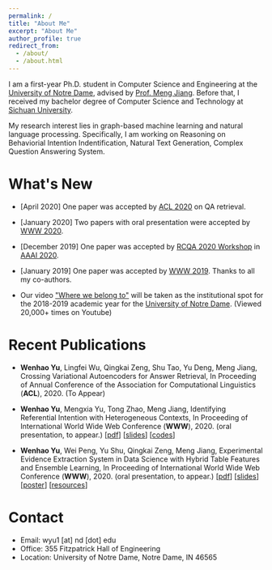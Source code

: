 ```yaml
---
permalink: /
title: "About Me"
excerpt: "About Me"
author_profile: true
redirect_from:
  - /about/
  - /about.html
---
```


I am a first-year Ph.D. student in Computer Science and Engineering at the [University of Notre Dame](https://www.nd.edu/), advised by [Prof. Meng Jiang](http://www.meng-jiang.com/). Before that, I received my bachelor degree of Computer Science and Technology at [Sichuan University](http://www.scu.edu.cn/).

My research interest lies in graph-based machine learning and natural language processing. Specifically, I am working on Reasoning on Behaviorial Intention Indentification, Natural Text Generation, Complex Question Answering System.

What's New
======

* \[April 2020\] One paper was accepted by [ACL 2020](https://acl2020.org/) on QA retrieval.
* \[January 2020\] Two papers with oral presentation were accepted by [WWW 2020](https://www2020.thewebconf.org/).

* \[December 2019\] One paper was accepted by [RCQA 2020 Workshop](https://rcqa-ws.github.io/) in [AAAI 2020](https://aaai.org/Conferences/AAAI-20/).
* \[January 2019\] One paper was accepted by [WWW 2019](https://www2019.thewebconf.org/). Thanks to all my co-authors.

* Our video ["Where we belong to"](https://www.youtube.com/watch?v=KRKoCkO3LDs) will be taken as the institutional spot for the 2018-2019 academic year for the [University of Notre Dame](https://www.nd.edu/). (Viewed 20,000+ times on Youtube)

Recent Publications
======

* **Wenhao Yu**, Lingfei Wu, Qingkai Zeng, Shu Tao, Yu Deng, Meng Jiang, Crossing Variational Autoencoders for Answer Retrieval, In Proceeding of Annual Conference of the Association for Computational Linguistics (**ACL**), 2020. (To Appear)

* **Wenhao Yu**, Mengxia Yu, Tong Zhao, Meng Jiang, Identifying Referential Intention with Heterogeneous Contexts, In Proceeding of International World Wide Web Conference (**WWW**), 2020. (oral presentation, to appear.) \[[pdf](/papers/C3_WWW_2020.pdf)\] \[[slides](/slides/C3_WWW_2020.pdf)\] \[[codes](https://github.com/dmsquare/ReferInt)\]

* **Wenhao Yu**, Wei Peng, Yu Shu, Qingkai Zeng, Meng Jiang, Experimental Evidence Extraction System in Data Science with Hybrid Table Features and Ensemble Learning, In Proceeding of International World Wide Web Conference (**WWW**), 2020. (oral presentation, to appear.) \[[pdf](/papers/C2_WWW_2020.pdf)\] \[[slides](/slides/C2_WWW_2020_slides.pdf)\] \[[poster](/poster/C2_WWW_2020_poster.pdf)\] \[[resources](https://github.com/dmsquare/Tablepedia)\]


Contact
======
* Email: wyu1 \[at\] nd \[dot\] edu
* Office: 355 Fitzpatrick Hall of Engineering
* Location: University of Notre Dame, Notre Dame, IN 46565

